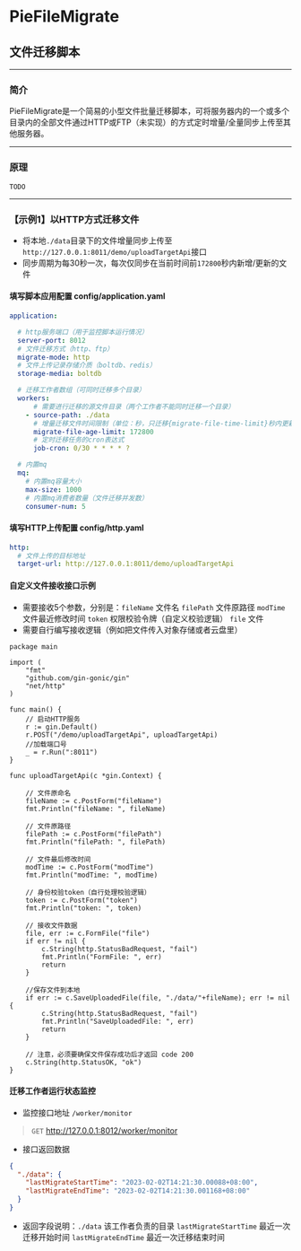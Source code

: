 # PieFileMigrate 
## 文件迁移脚本

***

### 简介

PieFileMigrate是一个简易的小型文件批量迁移脚本，可将服务器内的一个或多个目录内的全部文件通过HTTP或FTP（未实现）的方式定时增量/全量同步上传至其他服务器。

***

### 原理

`TODO`

***

### 【示例1】以HTTP方式迁移文件

* 将本地`./data`目录下的文件增量同步上传至`http://127.0.0.1:8011/demo/uploadTargetApi`接口
* 同步周期为每30秒一次，每次仅同步在当前时间前`172800`秒内新增/更新的文件

#### 填写脚本应用配置 config/application.yaml

```yaml
application:

  # http服务端口（用于监控脚本运行情况）
  server-port: 8012
  # 文件迁移方式（http、ftp）
  migrate-mode: http
  # 文件上传记录存储介质（boltdb、redis）
  storage-media: boltdb

  # 迁移工作者数组（可同时迁移多个目录）
  workers:
      # 需要进行迁移的源文件目录（两个工作者不能同时迁移一个目录）
    - source-path: ./data
      # 增量迁移文件时间限制（单位：秒，只迁移{migrate-file-time-limit}秒内更新的文件）
      migrate-file-age-limit: 172800
      # 定时迁移任务的cron表达式
      job-cron: 0/30 * * * * ?

  # 内置mq
  mq:
    # 内置mq容量大小
    max-size: 1000
    # 内置mq消费者数量（文件迁移并发数）
    consumer-num: 5
```

#### 填写HTTP上传配置 config/http.yaml

```yaml
http:
  # 文件上传的目标地址
  target-url: http://127.0.0.1:8011/demo/uploadTargetApi
```

#### 自定义文件接收接口示例

* 需要接收5个参数，分别是：`fileName` 文件名 `filePath` 文件原路径 `modTime` 文件最近修改时间 `token` 权限校验令牌（自定义校验逻辑） `file` 文件
* 需要自行编写接收逻辑（例如把文件传入对象存储或者云盘里）

```
package main

import (
	"fmt"
	"github.com/gin-gonic/gin"
	"net/http"
)

func main() {
	// 启动HTTP服务
	r := gin.Default()
	r.POST("/demo/uploadTargetApi", uploadTargetApi)
	//加载端口号
	_ = r.Run(":8011")
}

func uploadTargetApi(c *gin.Context) {

	// 文件原命名
	fileName := c.PostForm("fileName")
	fmt.Println("fileName: ", fileName)

	// 文件原路径
	filePath := c.PostForm("filePath")
	fmt.Println("filePath: ", filePath)

	// 文件最后修改时间
	modTime := c.PostForm("modTime")
	fmt.Println("modTime: ", modTime)

	// 身份校验token（自行处理校验逻辑）
	token := c.PostForm("token")
	fmt.Println("token: ", token)

	// 接收文件数据
	file, err := c.FormFile("file")
	if err != nil {
		c.String(http.StatusBadRequest, "fail")
		fmt.Println("FormFile: ", err)
		return
	}
	
	//保存文件到本地
	if err := c.SaveUploadedFile(file, "./data/"+fileName); err != nil {
		c.String(http.StatusBadRequest, "fail")
		fmt.Println("SaveUploadedFile: ", err)
		return
	}
	
	// 注意，必须要确保文件保存成功后才返回 code 200
	c.String(http.StatusOK, "ok")
}
```

#### 迁移工作者运行状态监控

* 监控接口地址 `/worker/monitor`

> `GET` http://127.0.0.1:8012/worker/monitor

* 接口返回数据

```json
{
  "./data": {
    "lastMigrateStartTime": "2023-02-02T14:21:30.00088+08:00",
    "lastMigrateEndTime": "2023-02-02T14:21:30.001168+08:00"
  }
}
```

* 返回字段说明：`./data` 该工作者负责的目录 `lastMigrateStartTime` 最近一次迁移开始时间 `lastMigrateEndTime` 最近一次迁移结束时间
